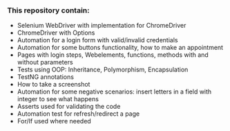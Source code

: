 ### This repository contain:

- Selenium WebDriver with implementation for ChromeDriver
- ChromeDriver with Options
- Automation for a login form with valid/invalid credentials
- Automation for some buttons functionality, how to make an appointment
- Pages with login steps, Webelements, functions, methods with and without parameters
- Tests using OOP: Inheritance, Polymorphism, Encapsulation
- TestNG annotations
- How to take a screenshot
- Automation for some negative scenarios: insert letters in a field with integer to see what happens
- Asserts used for validating the code
- Automation test for refresh/redirect a page
- For/If used where needed
